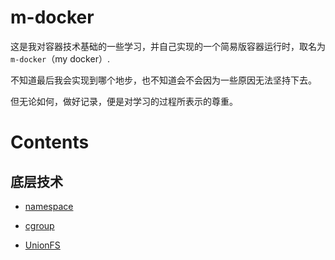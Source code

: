 # m-docker

这是我对容器技术基础的一些学习，并自己实现的一个简易版容器运行时，取名为 `m-docker`（my docker）.

不知道最后我会实现到哪个地步，也不知道会不会因为一些原因无法坚持下去。

但无论如何，做好记录，便是对学习的过程所表示的尊重。

# Contents

## 底层技术

- [namespace](./docs/basics/namespace/readme.md)

- [cgroup](./docs/basics/cgroup/readme.md)

- [UnionFS](./docs/basics/UnionFS/readme.md)